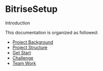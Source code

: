 # BitriseSetup

Introduction


This documentation is organized as followed:

- [Project Background](https://szhangbiao.github.io/BitriseSetup/Background/)
- [Project Structure](https://szhangbiao.github.io/BitriseSetup/Structure/)
- [Get Start](https://szhangbiao.github.io/BitriseSetup/GetStart/)
- [Challenge](https://szhangbiao.github.io/BitriseSetup/Challenge/)
- [Team Work](https://szhangbiao.github.io/BitriseSetup/WorkFlow/)